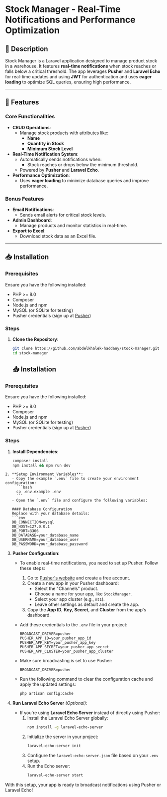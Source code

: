 # Stock Manager - Real-Time Notifications and Performance Optimization

## 📖 Description

Stock Manager is a Laravel application designed to manage product stock in a warehouse. It features **real-time notifications** when stock reaches or falls below a critical threshold. The app leverages **Pusher** and **Laravel Echo** for real-time updates and using **JWT** for authentication and uses **eager loading** to optimize SQL queries, ensuring high performance.

---

## 🚀 Features

### Core Functionalities

-   **CRUD Operations**:
    -   Manage stock products with attributes like:
        -   **Name**
        -   **Quantity in Stock**
        -   **Minimum Stock Level**
-   **Real-Time Notification System**:
    -   Automatically sends notifications when:
        -   Stock reaches or drops below the minimum threshold.
    -   Powered by **Pusher** and **Laravel Echo**.
-   **Performance Optimization**:
    -   Uses **eager loading** to minimize database queries and improve performance.

### Bonus Features

-   **Email Notifications**:
    -   Sends email alerts for critical stock levels.
-   **Admin Dashboard**:
    -   Manage products and monitor statistics in real-time.
-   **Export to Excel**:
    -   Download stock data as an Excel file.

---

## 📥 Installation

### Prerequisites

Ensure you have the following installed:

-   PHP >= 8.0
-   Composer
-   Node.js and npm
-   MySQL (or SQLite for testing)
-   Pusher credentials (sign up at [Pusher](https://pusher.com))

### Steps

1. **Clone the Repository**:

    ```bash
    git clone https://github.com/abdelkhalek-haddany/stock-manager.git
    cd stock-manager
    ```

    ## 📥 Installation

### Prerequisites

Ensure you have the following installed:

-   PHP >= 8.0
-   Composer
-   Node.js and npm
-   MySQL (or SQLite for testing)
-   Pusher credentials (sign up at [Pusher](https://pusher.com))

### Steps

1. **Install Dependencies**:
    ```bash
    composer install
    npm install && npm run dev
    ```

````
2. **Setup Environment Variables**:
   - Copy the example `.env` file to create your environment configuration:
     ```bash
     cp .env.example .env
     ```
   - Open the `.env` file and configure the following variables:

   #### Database Configuration
   Replace with your database details:
   ```env
   DB_CONNECTION=mysql
   DB_HOST=127.0.0.1
   DB_PORT=3306
   DB_DATABASE=your_database_name
   DB_USERNAME=your_database_user
   DB_PASSWORD=your_database_password
````

3. **Pusher Configuration**:

    - To enable real-time notifications, you need to set up Pusher. Follow these steps:

        1. Go to [Pusher's website](https://pusher.com) and create a free account.
        2. Create a new app in your Pusher dashboard:
            - Select the "Channels" product.
            - Choose a name for your app, like `StockManager`.
            - Select your app cluster (e.g., `mt1`).
            - Leave other settings as default and create the app.
        3. Copy the **App ID**, **Key**, **Secret**, and **Cluster** from the app's dashboard.

    - Add these credentials to the `.env` file in your project:

        ```env
        BROADCAST_DRIVER=pusher
        PUSHER_APP_ID=your_pusher_app_id
        PUSHER_APP_KEY=your_pusher_app_key
        PUSHER_APP_SECRET=your_pusher_app_secret
        PUSHER_APP_CLUSTER=your_pusher_app_cluster
        ```

    - Make sure broadcasting is set to use Pusher:

        ```env
        BROADCAST_DRIVER=pusher
        ```

    - Run the following command to clear the configuration cache and apply the updated settings:
        ```bash
        php artisan config:cache
        ```

4. **Run Laravel Echo Server** _(Optional)_:
    - If you're using **Laravel Echo Server** instead of directly using Pusher:
        1. Install the Laravel Echo Server globally:
            ```bash
            npm install -g laravel-echo-server
            ```
        2. Initialize the server in your project:
            ```bash
            laravel-echo-server init
            ```
        3. Configure the `laravel-echo-server.json` file based on your `.env` setup.
        4. Run the Echo server:
            ```bash
            laravel-echo-server start
            ```

With this setup, your app is ready to broadcast notifications using Pusher or Laravel Echo!

